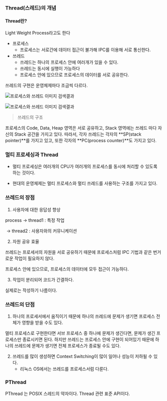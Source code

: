 ### Thread(스레드)의 개념

#### Thread란?

Light Weight Process라고도 한다

- 프로세스
  - 프로세스는 서로간에 데이터 접근이 불가해 IPC를 이용해 서로 통신한다.
- 쓰레드
  - 쓰레드는 하나의 프로세스 안에 여러개가 있을 수 있다.
  - 쓰레드는 동시에 실행이 가능하다
  - 프로세스 안에 있으므로 프로세스의 데이터를 서로 공유한다.



쓰레드의 구현은 운영체제마다 조금씩 다르다.



![프로세스와 쓰레드 이미지 검색결과](https://gmlwjd9405.github.io/images/os-process-and-thread/multi-thread.png)



![프로세스와 쓰레드 이미지 검색결과](https://lh3.googleusercontent.com/proxy/U1IE1V4EY_-FhJxPsCD8VtRnDdd3vvRxOFeKhrjqCLeYcZBXn3VosLh8pFaeCNNMDrJiG-3Qxk8Pjn8UnOq5ZJZgoluMhyVPYi8A1zxbP6Ay0avhPfP2SYsilZfRNvjlyGKVx1pmmMOeb8Y1U2EwQbkReAfqejyx7aIKL_kCieo3gxRlQ2iGpLKM1t2sM2X17LHjilRpJNNtoJBwkXBwczU7BQiP70KeOGqi6vsh0QcZ7k3FcaMVAO4DbIJHCdb3o62joJbj-tuTgFaLeRQKMV04fSGlOkLcSnS32sqB3VR3-5Y4Xg)



>  쓰레드의 구조

 프로세스의 Code, Data, Heap 영역은 서로 공유하고, Stack 영역에는 쓰레드 마다 자신의 Stack 공간을 가지고 있다. 따라서, 각자 쓰레드는 각자의 **SP(stack pointer)**를 가지고 있고, 또한 각자의 **PC(process counter)**도 가지고 있다.



### 멀티 프로세싱과 Thread

- 멀티 프로세싱은 여러개의 CPU가 여러개의 프로세스를 동시에 처리할 수 있도록 하는 것이다.

- 현대의 운영체제는 멀티 프로세스와 멀티 쓰레드를 사용하는 구조를 가지고 있다.



### 쓰레드의 장점

1. 사용자에 대한 응답성 향상

process		-> thread1	: 특정 작업

​					  -> thread2	: 사용자와의 커뮤니케이션



2. 자원 공유 효율

쓰레드는 프로세서의 자원을 서로 공유하기 때문에 프로세스처럼 IPC 기법과 같은 번거로운 작업이 필요하지 않다.

프로세스 안에 있으므로, 프로세스의 데이터에 모두 접근이 가능하다.



3. 작업이 분리되어 코드가 간결하다.

실제로는 작성하기 나름이다.



### 쓰레드의 단점

1. 하나의 프로세서에서 움직이기 때문에 하나의 쓰레드에 문제가 생기면 프로세스 전체가 영향을 받을 수도 있다.

멀티 프로세스로 구현한다면 서브 프로세스 중 하나에 문제가 생긴다면, 문제가 생긴 프로세스만 종료시키면 된다. 하지만 쓰레드는 프로세스 안에 구현이 되어있기 때문에 하나의 쓰레드에 문제가 생기면 전체 프로세스가 종료될 수도 있다.

2. 쓰레드를 많이 생성하면 Context Switching이 많이 일어나 성능이 저하될 수 있다.
   - 리눅스 OS에서는 쓰레드를 프로세스서럼 다룬다.



### PThread

 PThread 는 POSIX 스레드의 약자이다. Thread 관련 표준 API이다.

